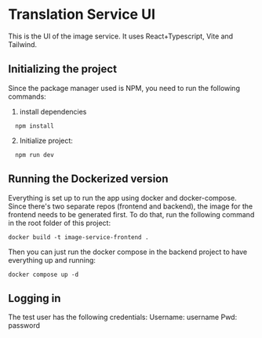 # Translation Service UI

This is the UI of the image service. It uses React+Typescript, Vite and Tailwind.

## Initializing the project

Since the package manager used is NPM, you need to run the following commands:

1. install dependencies
```
  npm install
```

2. Initialize project:
```
  npm run dev
```

## Running the Dockerized version

Everything is set up to run the app using docker and docker-compose.
Since there's two separate repos (frontend and backend), the image for the frontend needs to be generated first. To do that, run the following command in the root folder of this project:

```docker build -t image-service-frontend .```

Then you can just run the docker compose in the backend project to have everything up and running:

```docker compose up -d```

## Logging in

The test user has the following credentials:
Username: username
Pwd: password